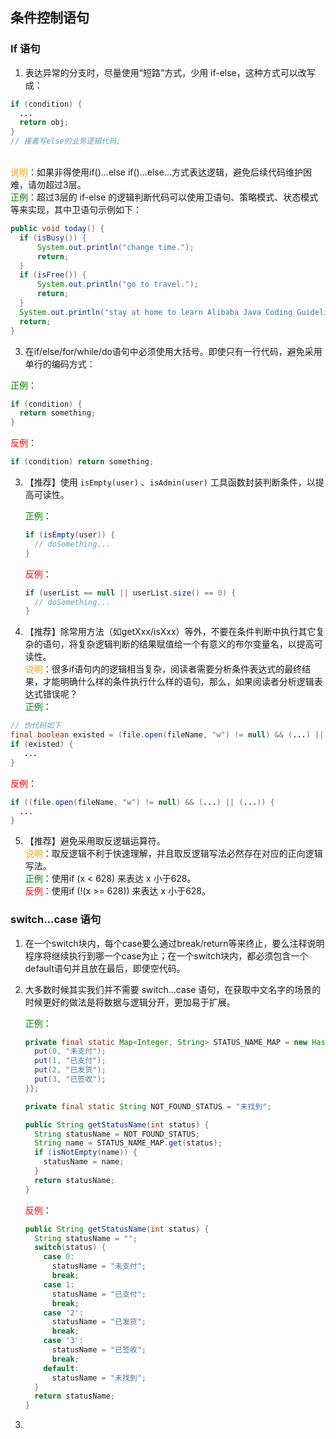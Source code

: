 ## 条件控制语句 

###  If 语句

1. 表达异常的分支时，尽量使用“短路”方式，少用 if-else，这种方式可以改写成： 
  ```java
  if (condition) {              
  	...              
  	return obj;    
  }   
  // 接着写else的业务逻辑代码; 
  ```
  <br><span style="color:orange">说明</span>：如果非得使用if()...else if()...else...方式表达逻辑，避免后续代码维护困难，请勿超过3层。
  <br><span style="color:green">正例</span>：超过3层的 if-else 的逻辑判断代码可以使用卫语句、策略模式、状态模式等来实现，其中卫语句示例如下： 

  ```java
  public void today() {      
    if (isBusy()) {   
        System.out.println("change time.");
        return; 
    }       
    if (isFree()) {  
        System.out.println("go to travel.");             
        return;     
    }  
    System.out.println("stay at home to learn Alibaba Java Coding Guidelines.");
    return; 
  } 
  ```

  
  
3. 在if/else/for/while/do语句中必须使用大括号。即使只有一行代码，避免采用单行的编码方式：

  <span style="color:green">正例</span>：

  ```java
  if (condition) {
    return something;
  }
  ```

  <span style="color:red">反例</span>：

  ```java
if (condition) return something;
  ```
  
3. 【推荐】使用 `isEmpty(user)` 、`isAdmin(user)` 工具函数封装判断条件，以提高可读性。

   <span style="color:green">正例</span>： 

   ```java
   if (isEmpty(user)) {
     // doSomething...
   }
   ```

   <span style="color:red">反例</span>：

   ```java
   if (userList == null || userList.size() == 0) {
     // doSomething...
   }
   ```

   

4. 【推荐】除常用方法（如getXxx/isXxx）等外，不要在条件判断中执行其它复杂的语句，将复杂逻辑判断的结果赋值给一个有意义的布尔变量名，以提高可读性。 
  <br><span style="color:orange">说明</span>：很多if语句内的逻辑相当复杂，阅读者需要分析条件表达式的最终结果，才能明确什么样的条件执行什么样的语句，那么，如果阅读者分析逻辑表达式错误呢？ <br><span style="color:green">正例</span>： 

  ```java
  // 伪代码如下 
  final boolean existed = (file.open(fileName, "w") != null) && (...) || (...); 
  if (existed) {    
     ... 
  }  
  ```
<span style="color:red">反例</span>：
  
  ```java
  if ((file.open(fileName, "w") != null) && (...) || (...)) {     
    ... 
  }
```
  

  
5. 【推荐】避免采用取反逻辑运算符。 
  <br><span style="color:orange">说明</span>：取反逻辑不利于快速理解，并且取反逻辑写法必然存在对应的正向逻辑写法。 
  <br><span style="color:green">正例</span>：使用if (x < 628) 来表达 x 小于628。
  <br><span style="color:red">反例</span>：使用if (!(x >= 628)) 来表达 x 小于628。

### switch...case 语句

1. 在一个switch块内，每个case要么通过break/return等来终止，要么注释说明程序将继续执行到哪一个case为止；在一个switch块内，都必须包含一个default语句并且放在最后，即使空代码。 

2. 大多数时候其实我们并不需要 switch...case 语句，在获取中文名字的场景的时候更好的做法是将数据与逻辑分开，更加易于扩展。

   <span style="color:green">正例</span>：

   ```java
   private final static Map<Integer, String> STATUS_NAME_MAP = new HashMap<>(){{
     put(0, "未支付");
     put(1, "已支付");
     put(2, "已发货");
     put(3, "已签收");
   }};
   
   private final static String NOT_FOUND_STATUS = "未找到";
   
   public String getStatusName(int status) {
     String statusName = NOT_FOUND_STATUS;
     String name = STATUS_NAME_MAP.get(status);
     if (isNotEmpty(name)) {
       statusName = name;
     }
     return statusName;
   }
   
   ```

   <span style="color:red">反例</span>：

   ```java
   public String getStatusName(int status) {
     String statusName = "";
     switch(status) {
       case 0:
         statusName = "未支付";
         break;
       case 1:
         statusName = "已支付";
         break;
       case '2':
         statusName = "已发货";
         break;
       case '3':
         statusName = "已签收";
         break;
       default:
         statusName = "未找到";
     }
     return statusName;
   }
   ```

   

3. 